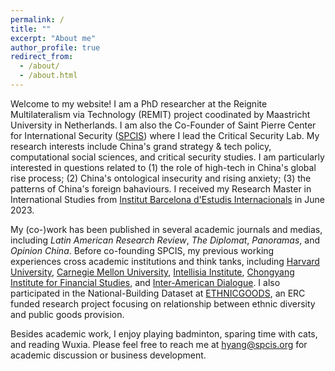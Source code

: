 ```yaml
---
permalink: /
title: ""
excerpt: "About me"
author_profile: true
redirect_from: 
  - /about/
  - /about.html
---
```


Welcome to my website! I am a PhD researcher at the Reignite Multilateralism via Technology (REMIT) project coodinated by Maastricht University in Netherlands. I am also the Co-Founder of Saint Pierre Center for International Security ([SPCIS](http://www.spcis.org/)) where I lead the Critical Security Lab. My research interests include China's grand strategy & tech policy, computational social sciences, and critical security studies. I am particularly interested in questions related to (1) the role of high-tech in China's global rise process; (2) China's ontological insecurity and rising anxiety; (3) the patterns of China's foreign bahaviours. I received my Research Master in International Studies from [Institut Barcelona d'Estudis Internacionals](https://www.ibei.org/en) in June 2023.

My (co-)work has been published in several academic journals and medias, including *Latin American Research Review*, *The Diplomat*, *Panoramas*, and *Opinion China*. Before co-founding SPCIS, my previous working experiences cross academic institutions and think tanks, including [Harvard University](https://economics.harvard.edu/), [Carnegie Mellon University](https://www.cmu.edu/ips/), [Intellisia Institute](https://www.intellisia.org/#/index), [Chongyang Institute for Financial Studies](http://rdcy.ruc.edu.cn/yw/HOME/index.htm), and [Inter-American Dialogue](https://www.thedialogue.org/programs/programs/china/). I also participated in the National-Building Dataset at [ETHNICGOODS](https://ethnicgoods.org/), an ERC funded research project focusing on relationship between ethnic diversity and public goods provision.

Besides academic work, I enjoy playing badminton, sparing time with cats, and reading Wuxia. Please feel free to reach me at [hyang@spcis.org](hyang@spcis.org) for academic discussion or business development.
